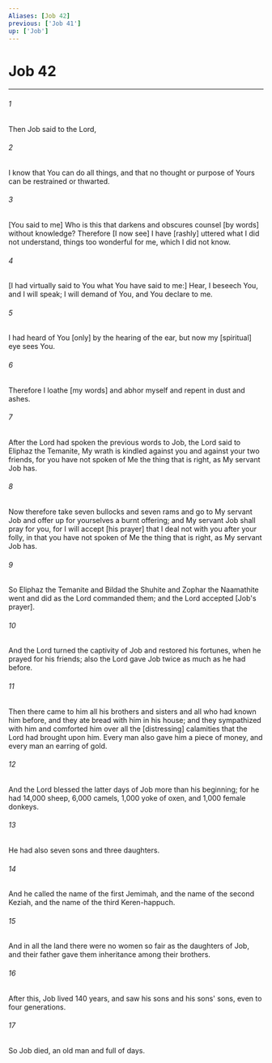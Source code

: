 ```yaml
---
Aliases: [Job 42]
previous: ['Job 41']
up: ['Job']
---
```

# Job 42

***














###### 1 






Then Job said to the Lord, 













###### 2 






I know that You can do all things, and that no thought or purpose of Yours can be restrained or thwarted. 













###### 3 






[You said to me] Who is this that darkens and obscures counsel [by words] without knowledge? Therefore [I now see] I have [rashly] uttered what I did not understand, things too wonderful for me, which I did not know. 













###### 4 






[I had virtually said to You what You have said to me:] Hear, I beseech You, and I will speak; I will demand of You, and You declare to me. 













###### 5 






I had heard of You [only] by the hearing of the ear, but now my [spiritual] eye sees You. 













###### 6 






Therefore I loathe [my words] and abhor myself and repent in dust and ashes. 













###### 7 






After the Lord had spoken the previous words to Job, the Lord said to Eliphaz the Temanite, My wrath is kindled against you and against your two friends, for you have not spoken of Me the thing that is right, as My servant Job has. 













###### 8 






Now therefore take seven bullocks and seven rams and go to My servant Job and offer up for yourselves a burnt offering; and My servant Job shall pray for you, for I will accept [his prayer] that I deal not with you after your folly, in that you have not spoken of Me the thing that is right, as My servant Job has. 













###### 9 






So Eliphaz the Temanite and Bildad the Shuhite and Zophar the Naamathite went and did as the Lord commanded them; and the Lord accepted [Job's prayer]. 













###### 10 






And the Lord turned the captivity of Job and restored his fortunes, when he prayed for his friends; also the Lord gave Job twice as much as he had before. 













###### 11 






Then there came to him all his brothers and sisters and all who had known him before, and they ate bread with him in his house; and they sympathized with him and comforted him over all the [distressing] calamities that the Lord had brought upon him. Every man also gave him a piece of money, and every man an earring of gold. 













###### 12 






And the Lord blessed the latter days of Job more than his beginning; for he had 14,000 sheep, 6,000 camels, 1,000 yoke of oxen, and 1,000 female donkeys. 













###### 13 






He had also seven sons and three daughters. 













###### 14 






And he called the name of the first Jemimah, and the name of the second Keziah, and the name of the third Keren-happuch. 













###### 15 






And in all the land there were no women so fair as the daughters of Job, and their father gave them inheritance among their brothers. 













###### 16 






After this, Job lived 140 years, and saw his sons and his sons' sons, even to four generations. 













###### 17 






So Job died, an old man and full of days.
